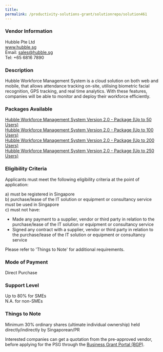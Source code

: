 ```yaml
---
title: 
permalink: /productivity-solutions-grant/solutionrepo/solution461
---
```


### Vendor Information
Hubble Pte Ltd<br>www.hubble.sg<br>Email: sales@hubble.sg<br>Tel: +65 6816 7890

### Description

Hubble Workforce Management System is a cloud solution on both web and mobile, that allows attendance tracking on-site, utilising biometric facial recognition, GPS tracking, and real time analytics. With these features, companies will be able to monitor and deploy their workforce efficiently.

### Packages Available

<a href='https://www.gobusiness.gov.sg/images/psg/Hubble_Annex_3_Part_1.pdf' target='_blank'>Hubble Workforce Management System Version 2.0 - Package (Up to 50 Users)</a><br/>
<a href='https://www.gobusiness.gov.sg/images/psg/Hubble_Annex_3_Part_2.pdf' target='_blank'>Hubble Workforce Management System Version 2.0 - Package (Up to 100 Users)</a><br/>
<a href='https://www.gobusiness.gov.sg/images/psg/Hubble_Annex_3_Part_3.pdf' target='_blank'>Hubble Workforce Management System Version 2.0 - Package (Up to 200 Users)</a><br/>
<a href='https://www.gobusiness.gov.sg/images/psg/Hubble_Annex_3_Part_4.pdf' target='_blank'>Hubble Workforce Management System Version 2.0 - Package (Up to 250 Users)</a><br/>

### Eligibility Criteria

Applicants must meet the following eligibility criteria at the point of application:

a) must be registered in Singapore <br>
b) purchase/lease of the IT solution or equipment or consultancy service must be used in Singapore <br>
c) must not have:
- Made any payment to a supplier, vendor or third party in relation to the purchase/lease of the IT solution or equipment or consultancy service
- Signed any contract with a supplier, vendor or third party in relation to the purchase/lease of the IT solution or equipment or consultancy service

Please refer to 'Things to Note' for additional requirements.

### Mode of Payment
Direct Purchase

### Support Level
Up to 80% for SMEs <br>
N.A. for non-SMEs

### Things to Note
Minimum 30% ordinary shares (ultimate individual ownership) held directly/indirectly by Singaporean/PR

Interested companies can get a quotation from the pre-approved vendor, before applying for the PSG through the <a target='_blank' href='https://www.businessgrants.gov.sg/'>Business Grant Portal (BGP)</a>.
